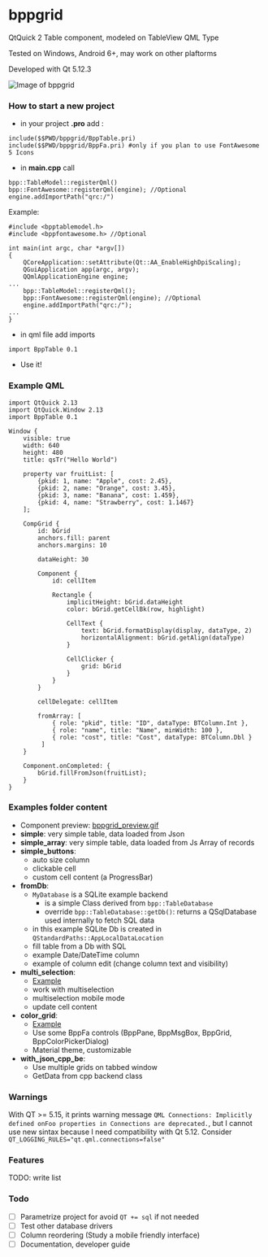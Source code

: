 
# bppgrid
QtQuick 2 Table component, modeled on TableView QML Type

Tested on Windows, Android 6+, may work on other plaftorms

Developed with Qt 5.12.3

![Image of bppgrid](examples/bppgrid.png)

### How to start a new project

* in your project **.pro** add :
```
include($$PWD/bppgrid/BppTable.pri)
include($$PWD/bppgrid/BppFa.pri) #only if you plan to use FontAwesome 5 Icons
```
* in **main.cpp** call
```
bpp::TableModel::registerQml()
bpp::FontAwesome::registerQml(engine); //Optional
engine.addImportPath("qrc:/")
```
Example:
```
#include <bpptablemodel.h>
#include <bppfontawesome.h> //Optional

int main(int argc, char *argv[])
{
    QCoreApplication::setAttribute(Qt::AA_EnableHighDpiScaling);
    QGuiApplication app(argc, argv);
    QQmlApplicationEngine engine;
...
    bpp::TableModel::registerQml();
    bpp::FontAwesome::registerQml(engine); //Optional
    engine.addImportPath("qrc:/");
...
}
```

* in qml file add imports
```
import BppTable 0.1
```

* Use it!

### Example QML
```
import QtQuick 2.13
import QtQuick.Window 2.13
import BppTable 0.1

Window {
    visible: true
    width: 640
    height: 480
    title: qsTr("Hello World")

    property var fruitList: [
        {pkid: 1, name: "Apple", cost: 2.45},
        {pkid: 2, name: "Orange", cost: 3.45},
        {pkid: 3, name: "Banana", cost: 1.459},
        {pkid: 4, name: "Strawberry", cost: 1.1467}
    ];

    CompGrid {
        id: bGrid
        anchors.fill: parent
        anchors.margins: 10

        dataHeight: 30

        Component {
            id: cellItem

            Rectangle {
                implicitHeight: bGrid.dataHeight
                color: bGrid.getCellBk(row, highlight)

                CellText {
                    text: bGrid.formatDisplay(display, dataType, 2)
                    horizontalAlignment: bGrid.getAlign(dataType)
                }

                CellClicker {
                    grid: bGrid
                }
            }
        }

        cellDelegate: cellItem

        fromArray: [
            { role: "pkid", title: "ID", dataType: BTColumn.Int },
            { role: "name", title: "Name", minWidth: 100 },
            { role: "cost", title: "Cost", dataType: BTColumn.Dbl }
         ]
    }

    Component.onCompleted: {
        bGrid.fillFromJson(fruitList);
    }
}
```

### Examples folder content

* Component preview: [bppgrid_preview.gif](examples/bppgrid_preview.gif)
* **simple**: very simple table, data loaded from Json
* **simple_array**: very simple table, data loaded from Js Array of records
* **simple_buttons**: 
  * auto size column
  * clickable cell
  * custom cell content (a ProgressBar)
* **fromDb**:
  * ```MyDatabase``` is a SQLite example backend
    * is a simple Class derived from ```bpp::TableDatabase```
    * override ```bpp::TableDatabase::getDb()```: returns a QSqlDatabase used internally to fetch SQL data
  * in this example SQLite Db is created in ```QStandardPaths::AppLocalDataLocation```
  * fill table from a Db with SQL
  * example Date/DateTime column
  * example of column edit (change column text and visibility)
* **multi_selection**:
	* [Example](https://dev.bigno.it/bppgrid/multiselection.gif)
	* work with multiselection
	* multiselection mobile mode
	* update cell content
* **color_grid**:
	* [Example](https://dev.bigno.it/bppgrid/color_grid.gif)
	* Use some BppFa controls (BppPane, BppMsgBox, BppGrid, BppColorPickerDialog)
	* Material theme, customizable
* **with_json_cpp_be**:
	* Use multiple grids on tabbed window
	* GetData from cpp backend class

### Warnings
With QT >= 5.15, it prints warning message ```QML Connections: Implicitly defined onFoo properties in Connections are deprecated.```, but I cannot use new sintax because I need compatibility with Qt 5.12. Consider ``` QT_LOGGING_RULES="qt.qml.connections=false"```

### Features
TODO: write list

### Todo
- [ ] Parametrize project for avoid ```QT += sql``` if not needed
- [ ] Test other database drivers
- [ ] Column reordering (Study a mobile friendly interface)
- [ ] Documentation, developer guide
